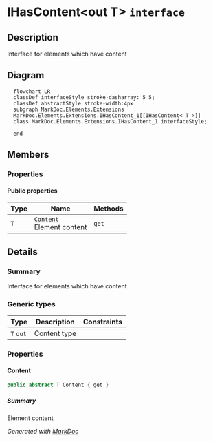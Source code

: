 # IHasContent&lt;out T&gt; `interface`

## Description
Interface for elements which have content

## Diagram
```mermaid
  flowchart LR
  classDef interfaceStyle stroke-dasharray: 5 5;
  classDef abstractStyle stroke-width:4px
  subgraph MarkDoc.Elements.Extensions
  MarkDoc.Elements.Extensions.IHasContent_1[[IHasContent< T >]]
  class MarkDoc.Elements.Extensions.IHasContent_1 interfaceStyle;

  end
```

## Members
### Properties
#### Public  properties
| Type | Name | Methods |
| --- | --- | --- |
| `T` | [`Content`](markdocelementsextensions-IHasContentT.md#content)<br>Element content | `get` |

## Details
### Summary
Interface for elements which have content

### Generic types
| Type | Description | Constraints |
| --- | --- | --- |
| `T` `out` | Content type |  |

### Properties
#### Content
```csharp
public abstract T Content { get }
```
##### Summary
Element content

*Generated with* [*MarkDoc*](https://github.com/hailstorm75/MarkDoc.Core)

